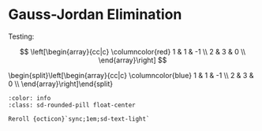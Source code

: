 # Gauss-Jordan Elimination

Testing:

$$
\left[\begin{array}{cc|c}
    \columncolor{red} 1 & 1 & -1 \\
    2 & 3 & 0  \\
\end{array}\right]
$$

<div onload="MathJax.typeset(['.live'])" class="live" id="matrix-test">
\begin{split}\left[\begin{array}{cc|c}
    \columncolor{blue} 1 & 1 & -1 \\
    2 & 3 & 0  \\
\end{array}\right]\end{split}
</div>

```{button-ref} #
:color: info
:class: sd-rounded-pill float-center

Reroll {octicon}`sync;1em;sd-text-light`
```

<script src="../../../_static/vectorious.js">
</>
<script src="../../../_static/matrix-TeX.js">
</script>
<script src="../../../_static/Matrix Unit/2-gauss-jordan-elimination.js">
</script>